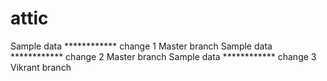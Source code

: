 # attic
Sample data ************ change 1 Master branch
Sample data ************ change 2 Master branch
Sample data ************ change 3 Vikrant branch

